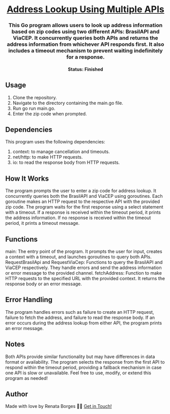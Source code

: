 <h1 align="center">
   <a href="#"> Address Lookup Using Multiple APIs </a>
</h1>

<h3 align="center">
   This Go program allows users to look up address information based on zip codes using two different APIs: BrasilAPI and ViaCEP. 
   It concurrently queries both APIs and returns the address information from whichever API responds first. It also includes a timeout mechanism to prevent waiting indefinitely for a response.
</h3>

<h4 align="center"> 
	 Status: Finished
</h4>

## Usage
1. Clone the repository.
2. Navigate to the directory containing the main.go file.
3. Run go run main.go.
4. Enter the zip code when prompted.

## Dependencies
This program uses the following dependencies:
1. context: to manage cancellation and timeouts.
2. net/http: to make HTTP requests.
3. io: to read the response body from HTTP requests.

## How It Works
The program prompts the user to enter a zip code for address lookup.
It concurrently queries both the BrasilAPI and ViaCEP using goroutines.
Each goroutine makes an HTTP request to the respective API with the provided zip code.
The program waits for the first response using a select statement with a timeout.
If a response is received within the timeout period, it prints the address information.
If no response is received within the timeout period, it prints a timeout message.

## Functions
main: The entry point of the program. It prompts the user for input, creates a context with a timeout, and launches goroutines to query both APIs.
RequestBrasilApi and RequestViaCep: Functions to query the BrasilAPI and ViaCEP respectively. They handle errors and send the address information or error message to the provided channel.
fetchAddress: Function to make HTTP requests to the specified URL with the provided context. It returns the response body or an error message.

## Error Handling
The program handles errors such as failure to create an HTTP request, failure to fetch the address, and failure to read the response body.
If an error occurs during the address lookup from either API, the program prints an error message.

## Notes
Both APIs provide similar functionality but may have differences in data format or availability.
The program selects the response from the first API to respond within the timeout period, providing a fallback mechanism in case one API is slow or unavailable.
Feel free to use, modify, or extend this program as needed!

## Author
Made with love by Renata Borges 👋🏽 [Get in Touch!](Https://www.linkedin.com/in/renataborgestech)

